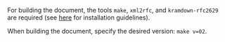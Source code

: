 For building the document, the tools `make`, `xml2rfc`, and `kramdown-rfc2629` are required (see [here](https://github.com/martinthomson/i-d-template/blob/main/doc/SETUP.md) for installation guidelines).

When building the document, specify the desired version: `make v=02`.


